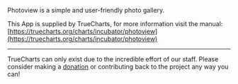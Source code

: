 Photoview is a simple and user-friendly photo gallery.

This App is supplied by TrueCharts, for more information visit the manual: [https://truecharts.org/charts/incubator/photoview](https://truecharts.org/charts/incubator/photoview)

---

TrueCharts can only exist due to the incredible effort of our staff.
Please consider making a [donation](https://truecharts.org/sponsor) or contributing back to the project any way you can!
